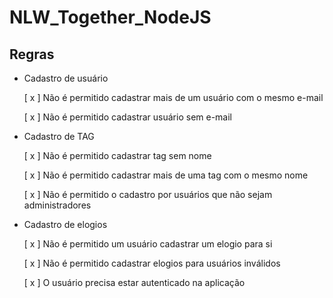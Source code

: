 # NLW_Together_NodeJS

## Regras

- Cadastro de usuário

    [ x ] Não é permitido cadastrar mais de um usuário com o mesmo e-mail
    
    [ x ] Não é permitido cadastrar usuário sem e-mail


- Cadastro de TAG

    [ x ] Não é permitido cadastrar tag sem nome

    [ x ] Não é permitido cadastrar mais de uma tag com o mesmo nome

    [ x ] Não é permitido o cadastro por usuários que não sejam administradores


- Cadastro de elogios

    [ x ] Não é permitido um usuário cadastrar um elogio para si

    [ x ] Não é permitido cadastrar elogios para usuários inválidos

    [ x ] O usuário precisa estar autenticado na aplicação